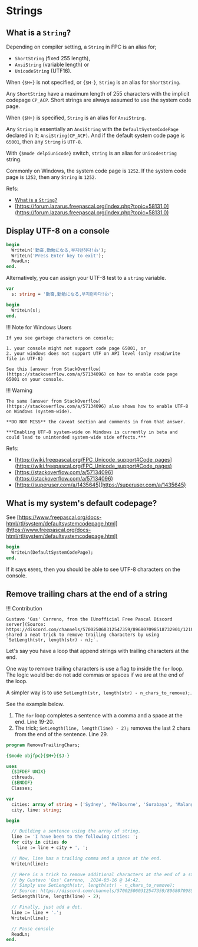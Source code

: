 # Strings

## What is a `String`?

Depending on compiler setting, a `String` in FPC is an alias for;

- `ShortString` (fixed 255 length),
- `AnsiString` (variable length) or
- `UnicodeString` (UTF16).

When `{$H+}` is not specified, or `{$H-}`, `String` is an alias for `ShortString`.

Any `ShortString` have a maximum length of 255 characters with the implicit codepage `CP_ACP`. Short strings are always assumed to use the system code page.

When `{$H+}` is specified, `String` is an alias for `AnsiString`.

Any `String` is essentially an `AnsiString` with the `DefaultSystemCodePage` declared in it; `AnsiString(CP_ACP)`. And if the default system code page is `65001`, then any `String` is `UTF-8`. 

With `{$mode delpiunicode}` switch, `string` is an alias for `Unicodestring` string.

Commonly on Windows, the system code page is `1252`. If the system code page is `1252`, then any `String` is `1252`.

   Refs:

   - [What is a `String`?](https://wiki.freepascal.org/String)
   - [https://forum.lazarus.freepascal.org/index.php?topic=58131.0](https://forum.lazarus.freepascal.org/index.php?topic=58131.0)


## Display UTF-8 on a console

```pascal linenums="1"
begin
  WriteLn('勤奋,勤勉になる,부지런하다!👍');
  WriteLn('Press Enter key to exit');
  ReadLn;
end.                                 
```

Alternatively, you can assign your UTF-8 test to a `string` variable.

```pascal linenums="1"
var
  s: string = '勤奋,勤勉になる,부지런하다!👍';

begin
  WriteLn(s);
end.                        
```

!!! Note for Windows Users

    If you see garbage characters on console;
    
    1. your console might not support code page 65001, or
    2. your windows does not support UTF on API level (only read/write file in UTF-8)
   
    See this [answer from StackOverflow](https://stackoverflow.com/a/57134096) on how to enable code page 65001 on your console.


!!! Warning
   
    The same [answer from StackOverflow](https://stackoverflow.com/a/57134096) also shows how to enable UTF-8 on Windows (system-wide). 
   
    **DO NOT MISS** the caveat section and comments in from that answer.
      
    ***Enabling UTF-8 system-wide on Windows is currently in beta and could lead to unintended system-wide side effects.***

   Refs:

   - [https://wiki.freepascal.org/FPC_Unicode_support#Code_pages](https://wiki.freepascal.org/FPC_Unicode_support#Code_pages)
   - [https://stackoverflow.com/a/57134096](https://stackoverflow.com/a/57134096)
   - [https://superuser.com/a/1435645](https://superuser.com/a/1435645)


## What is my system's default codepage?

See [https://www.freepascal.org/docs-html/rtl/system/defaultsystemcodepage.html](https://www.freepascal.org/docs-html/rtl/system/defaultsystemcodepage.html)

```pascal linenums="1"
begin
  WriteLn(DefaultSystemCodePage); 
end.                                 
```

If it says `65001`, then you should be able to see UTF-8 characters on the console.


## Remove trailing chars at the end of a string

!!! Contribution

    Gustavo 'Gus' Carreno, from the [Unofficial Free Pascal Discord server](Source: https://discord.com/channels/570025060312547359/896807098518732901/1218403991092985877), shared a neat trick to remove trailing characters by using `SetLength(str, length(str) - n);`.

Let's say you have a loop that append strings with trailing characters at the end.

One way to remove trailing characters is use a flag to inside the `for` loop. The logic would be: do not add commas or spaces if we are at the end of the loop.

A simpler way is to use `SetLength(str, length(str) - n_chars_to_remove);`.

See the example below. 

1. The `for` loop completes a sentence with a comma and a space at the end. Line 19-20.
2. The trick; `SetLength(line, length(line) - 2);` removes the last 2 chars from the end of the sentence. Line 29.

```pascal linenums="1" hl_lines="19 20 29"
program RemoveTrailingChars;

{$mode objfpc}{$H+}{$J-}

uses
  {$IFDEF UNIX}
  cthreads,
  {$ENDIF}
  Classes;

var
  cities: array of string = ('Sydney', 'Melbourne', 'Surabaya', 'Malang');
  city, line: string;

begin

  // Building a sentence using the array of string.
  line := 'I have been to the following cities: ';
  for city in cities do
    line := line + city + ', ';

  // Now, line has a trailing comma and a space at the end.
  WriteLn(line);

  // Here is a trick to remove additional characters at the end of a string
  // by Gustavo 'Gus' Carreno,  2024-03-16 @ 14:42.
  // Simply use SetLength(str, length(str) - n_chars_to_remove);
  // Source: https://discord.com/channels/570025060312547359/896807098518732901/1218403991092985877
  SetLength(line, length(line) - 2);

  // Finally, just add a dot.
  line := line + '.';
  WriteLn(line);

  // Pause console
  ReadLn;
end.
```
